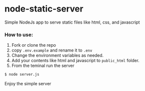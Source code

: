 # node-static-server
Simple NodeJs app to serve static files like html, css, and javascript

### How to use:
1. Fork or clone the repo
2. copy `.env.example` and rename it to `.env`
3. Change the environment variables as needed.
4. Add your contents like html and javascript to `public_html` folder.
5. From the teminal run the server

``` bash
$ node server.js
```

Enjoy the simple server
